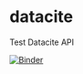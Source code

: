 # datacite
Test Datacite API

<!-- badges: start -->
[![Binder](https://mybinder.org/badge_logo.svg)](https://mybinder.org/v2/gh/rijksuniversiteit-groningen/datacite)

<!-- badges: end -->
